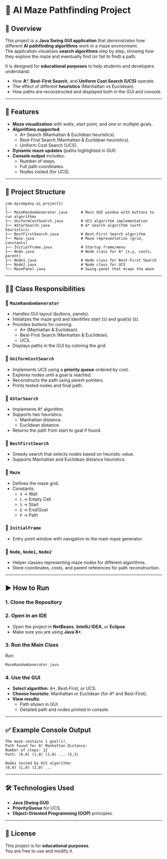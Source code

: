 # 🧩 AI Maze Pathfinding Project

## 📌 Overview
This project is a **Java Swing GUI application** that demonstrates how different **AI pathfinding algorithms** work in a maze environment.  
The application visualizes **search algorithms** step by step, showing how they explore the maze and eventually find (or fail to find) a path.

It is designed for **educational purposes** to help students and developers understand:
- How **A***, **Best-First Search**, and **Uniform Cost Search (UCS)** operate.
- The effect of different **heuristics** (Manhattan vs Euclidean).
- How paths are reconstructed and displayed both in the GUI and console.

---

## 🚀 Features
- **Maze visualization** with walls, start point, and one or multiple goals.
- **Algorithms supported**:
  - A* Search (Manhattan & Euclidean heuristics).
  - Best-First Search (Manhattan & Euclidean heuristics).
  - Uniform Cost Search (UCS).
- **Dynamic maze updates** (paths highlighted in GUI).
- **Console output** includes:
  - Number of steps.
  - Full path coordinates.
  - Nodes visited (for UCS).

---

## 📂 Project Structure

```
com.mycompany.ai_project1/
│
├── MazeRandomGenerator.java      # Main GUI window with buttons to run algorithms
├── UniformCostSearch.java        # UCS algorithm implementation
├── AStarSearch.java              # A* Search algorithm (with heuristics)
├── BestFirstSearch.java          # Best-First Search algorithm
├── Maze.java                     # Maze representation (grid, constants)
├── InitialFrame.java             # Startup frame/menu
├── Node.java                     # Node class for A* (x,y, costs, parent)
├── Node1.java                    # Node class for Best-First Search
├── Node2.java                    # Node class for UCS
└── MazePanel.java                # Swing panel that draws the maze
```

---

## 🧑‍💻 Class Responsibilities

### 🔹 `MazeRandomGenerator`
- Handles GUI layout (buttons, panels).
- Initializes the maze grid and identifies start (`S`) and goal(s) (`E`).
- Provides buttons for running:
  - A* (Manhattan & Euclidean).
  - Best-First Search (Manhattan & Euclidean).
  - UCS.
- Displays paths in the GUI by coloring the grid.

### 🔹 `UniformCostSearch`
- Implements UCS using a **priority queue** ordered by cost.
- Explores nodes until a goal is reached.
- Reconstructs the path using parent pointers.
- Prints tested nodes and final path.

### 🔹 `AStarSearch`
- Implements A* algorithm.
- Supports two heuristics:
  - Manhattan distance.
  - Euclidean distance.
- Returns the path from start to goal if found.

### 🔹 `BestFirstSearch`
- Greedy search that selects nodes based on heuristic value.
- Supports Manhattan and Euclidean distance heuristics.

### 🔹 `Maze`
- Defines the maze grid.
- Constants:
  - `X` → Wall
  - `C` → Empty Cell
  - `S` → Start
  - `E` → End/Goal
  - `P` → Path

### 🔹 `InitialFrame`
- Entry point window with navigation to the main maze generator.

### 🔹 `Node`, `Node1`, `Node2`
- Helper classes representing maze nodes for different algorithms.
- Store coordinates, costs, and parent references for path reconstruction.

---

## ▶️ How to Run

### 1. Clone the Repository


### 2. Open in an IDE
- Open the project in **NetBeans**, **IntelliJ IDEA**, or **Eclipse**.
- Make sure you are using **Java 8+**.

### 3. Run the Main Class
Run:
```java
MazeRandomGenerator.java
```

### 4. Use the GUI
- **Select algorithm**: A*, Best-First, or UCS.
- **Choose heuristic**: Manhattan or Euclidean (for A* and Best-First).
- **View results**:
  - Path shown in GUI.
  - Detailed path and nodes printed in console.

---


## ✅ Example Console Output

```
The maze contains 1 goal(s).
Path found for A* Manhattan Distance:
Number of steps: 12
Path: (0,0) (1,0) (2,0) ... (5,5)

Nodes tested by UCS algorithm:
(0,0) (1,0) (2,0) ...
```

---

## 🛠️ Technologies Used
- **Java (Swing GUI)**  
- **PriorityQueue** for UCS.  
- **Object-Oriented Programming (OOP)** principles.  

---

## 📜 License
This project is for **educational purposes**.  
You are free to use and modify it.
